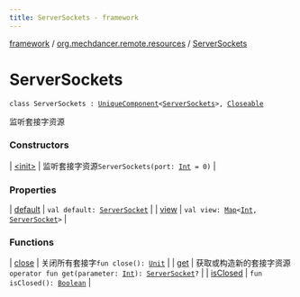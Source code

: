 ```yaml
---
title: ServerSockets - framework
---
```


[framework](../../index.html) / [org.mechdancer.remote.resources](../index.html) / [ServerSockets](./index.html)

# ServerSockets

`class ServerSockets : `[`UniqueComponent`](../../org.mechdancer.dependency/-unique-component/index.html)`<`[`ServerSockets`](./index.html)`>, `[`Closeable`](https://docs.oracle.com/javase/6/docs/api/java/io/Closeable.html)

监听套接字资源

### Constructors

| [&lt;init&gt;](-init-.html) | 监听套接字资源`ServerSockets(port: `[`Int`](https://kotlinlang.org/api/latest/jvm/stdlib/kotlin/-int/index.html)` = 0)` |

### Properties

| [default](default.html) | `val default: `[`ServerSocket`](https://docs.oracle.com/javase/6/docs/api/java/net/ServerSocket.html) |
| [view](view.html) | `val view: `[`Map`](https://kotlinlang.org/api/latest/jvm/stdlib/kotlin.collections/-map/index.html)`<`[`Int`](https://kotlinlang.org/api/latest/jvm/stdlib/kotlin/-int/index.html)`, `[`ServerSocket`](https://docs.oracle.com/javase/6/docs/api/java/net/ServerSocket.html)`>` |

### Functions

| [close](close.html) | 关闭所有套接字`fun close(): `[`Unit`](https://kotlinlang.org/api/latest/jvm/stdlib/kotlin/-unit/index.html) |
| [get](get.html) | 获取或构造新的套接字资源`operator fun get(parameter: `[`Int`](https://kotlinlang.org/api/latest/jvm/stdlib/kotlin/-int/index.html)`): `[`ServerSocket`](https://docs.oracle.com/javase/6/docs/api/java/net/ServerSocket.html)`?` |
| [isClosed](is-closed.html) | `fun isClosed(): `[`Boolean`](https://kotlinlang.org/api/latest/jvm/stdlib/kotlin/-boolean/index.html) |

